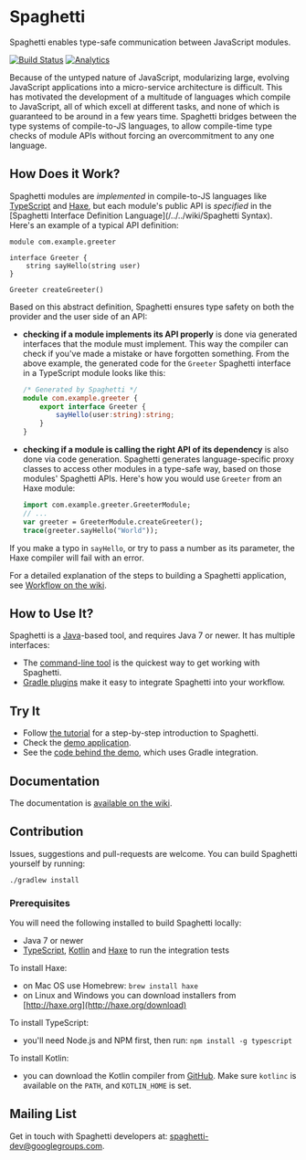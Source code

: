 Spaghetti
=========

Spaghetti enables type-safe communication between JavaScript modules.

[![Build Status](https://travis-ci.org/prezi/spaghetti.svg)](https://travis-ci.org/prezi/spaghetti)
[![Analytics](https://ga-beacon.appspot.com/UA-54695510-1/github.com/prezi/spaghetti)](https://github.com/igrigorik/ga-beacon)

Because of the untyped nature of JavaScript, modularizing large, evolving JavaScript applications into a micro-service architecture is difficult. This has motivated the development of a multitude of languages which compile to JavaScript, all of which excell at different tasks, and none of which is guaranteed to be around in a few years time. Spaghetti bridges between the type systems of compile-to-JS languages, to allow compile-time type checks of module APIs without forcing an overcommitment to any one language.

## How Does it Work?

Spaghetti modules are *implemented* in compile-to-JS languages like [TypeScript](http://typescriptlang.org) and [Haxe](http://haxe.org), but each module's public API is *specified* in the [Spaghetti Interface Definition Language](/../../wiki/Spaghetti Syntax). Here's an example of a typical API definition:

```
module com.example.greeter

interface Greeter {
    string sayHello(string user)
}

Greeter createGreeter()
```

Based on this abstract definition, Spaghetti ensures type safety on both the provider and the user side of an API:

* **checking if a module implements its API properly** is done via generated interfaces that the module must implement. This way the compiler can check if you've made a mistake or have forgotten something. From the above example, the generated code for the `Greeter` Spaghetti interface in a TypeScript module looks like this:

    ```typescript
    /* Generated by Spaghetti */
    module com.example.greeter {
        export interface Greeter {
            sayHello(user:string):string;
        }
    }
    ```

* **checking if a module is calling the right API of its dependency** is also done via code generation. Spaghetti generates language-specific proxy classes to access other modules in a type-safe way, based on those modules' Spaghetti APIs. Here's how you would use `Greeter` from an Haxe module:

    ```haxe
    import com.example.greeter.GreeterModule;
    // ...
    var greeter = GreeterModule.createGreeter();
    trace(greeter.sayHello("World"));
    ```

If you make a typo in `sayHello`, or try to pass a number as its parameter, the Haxe compiler will fail with an error.

For a detailed explanation of the steps to building a Spaghetti application, see [Workflow on the wiki](../../wiki/Workflow).

## How to Use It?

Spaghetti is a [Java](http://java.oracle.com)-based tool, and requires Java 7 or newer. It has multiple interfaces:

* The [command-line tool](spaghetti) is the quickest way to get working with Spaghetti.
* [Gradle plugins](gradle-spaghetti-plugin/README.md) make it easy to integrate Spaghetti into your workflow.

## Try It

* Follow [the tutorial](/../../wiki/Tutorial) for a step-by-step introduction to Spaghetti.
* Check the [demo application](http://prezi.github.io/spaghetti/demo).
* See the [code behind the demo](spaghetti-gradle-example), which uses Gradle integration.

## Documentation

The documentation is [available on the wiki](/../../wiki).

## Contribution

Issues, suggestions and pull-requests are welcome. You can build Spaghetti yourself by running:

    ./gradlew install

### Prerequisites

You will need the following installed to build Spaghetti locally:

* Java 7 or newer
* [TypeScript](http://typescriptlang.org), [Kotlin](http://kotlinlang.org) and [Haxe](http://haxe.org) to run the integration tests

To install Haxe:

* on Mac OS use Homebrew: `brew install haxe`
* on Linux and Windows you can download installers from [http://haxe.org](http://haxe.org/download)

To install TypeScript:

* you'll need Node.js and NPM first, then run: `npm install -g typescript`

To install Kotlin:

* you can download the Kotlin compiler from [GitHub](https://github.com/JetBrains/kotlin/releases/). Make sure `kotlinc` is available on the `PATH`, and `KOTLIN_HOME` is set.

## Mailing List

Get in touch with Spaghetti developers at: [spaghetti-dev@googlegroups.com](https://groups.google.com/forum/#!forum/spaghetti-dev).
